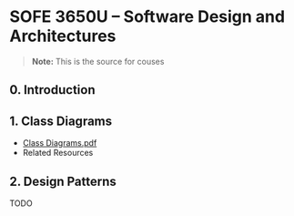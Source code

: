 # SOFE 3650U – Software Design and Architectures
> **Note:** This is the source for couses


## 0. Introduction

## 1. Class Diagrams
- [Class Diagrams.pdf](https://code.google.com/archive/p/crystalsaf/)
- Related Resources
## 2. Design Patterns
TODO
